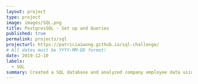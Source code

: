 ```yaml
---
layout: project
type: project
image: images/SQL.png
title: PostgresSQL - Set up and Queries 
published: true
permalink: projects/sql
projecturl: https://patriciaiwong.github.io/sql-challenge/
# All dates must be YYYY-MM-DD format!
date: 2019-12-10
labels:
  - SQL
summary: Created a SQL database and analyzed company employee data using SQL queries and CRUD functions.
---
```


